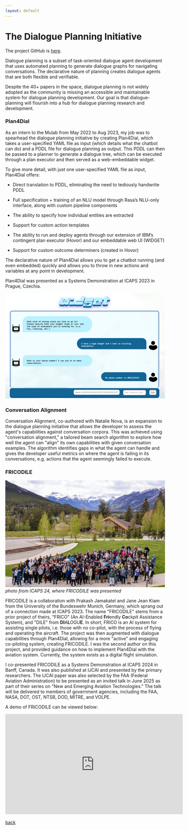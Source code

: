 ```yaml
---
layout: default
---
```

# The Dialogue Planning Initiative

The project GitHub is [here](https://github.com/dialogue-planning).

Dialogue planning is a subset of task-oriented dialogue agent development that uses automated planning to generate dialogue graphs for navigating conversations. The declarative nature of planning creates dialogue agents that are both flexible and verifiable.

Despite the 40+ papers in the space, dialogue planning is not widely adopted as the community is missing an accessible and maintainable system for dialogue planning development. Our goal is that dialogue-planning will flourish into a hub for dialogue planning research and development.


### Plan4Dial
As an intern to the Mulab from May 2022 to Aug 2023, my job was to spearhead the dialogue planning initiative by creating Plan4Dial, which takes a user-specified YAML file as input (which details what the chatbot can do) and a PDDL file for dialogue planning as output. This PDDL can then be passed to a planner to generate a dialogue tree, which can be executed through a plan executor and then served as a web-embeddable widget. 

To give more detail, with just one user-specified YAML file as input, Plan4Dial offers:

- Direct translation to PDDL, eliminating the need to tediously handwrite PDDL

- Full specification + training of an NLU model through Rasa’s NLU-only interface, along with custom pipeline components

- The ability to specify how individual entities are extracted

- Support for custom action templates

- The ability to run and deploy agents through our extension of IBM’s contingent plan executor (Hovor) and our embeddable web UI (WIDGET)

- Support for custom outcome determiners (created in Hovor)

The declarative nature of Plan4Dial allows you to get a chatbot running (and even embedded) quickly and allows you to throw in new actions and variables at any point in development.

Plan4Dial was presented as a Systems Demonstration at ICAPS 2023 in Prague, Czechia.

![icaps24](./imgs/dialogue-planning/widget-chat.png)


### Conversation Alignment
Conversation Alignment, co-authored with Natalie Nova, is an expansion to the dialogue planning initiative that allows the developer to assess the agent's capabilities against conversation corpora. This was achieved using "conversation alignment," a tailored beam search algorithm to explore how well the agent can "align" its own capabilities with given conversation examples. The algorithm identifies gaps in what the agent can handle and gives the developer useful metrics on where the agent is failing in its conversations, e.g. actions that the agent seemingly failed to execute.

### FRICODILE
![widget](./imgs/dialogue-planning/icaps24.jpg)
_photo from ICAPS 24, where FRICODILE was presented_

FRICODILE is a collaboration with Prakash Jamakatel and Jane Jean Kiam from the University of the Bundeswehr Munich, Germany, which sprang out of a connection made at ICAPS 2023. The name "FRICODILE" stems from a prior project of theirs, "FRICO" (An AI-Enabled **Fri**endly **Co**ckpit Assistance System), and "DILE" from **DI**A**L**OGU**E**. In short, FRICO is an AI system for assisting single pilots, i.e. those with no co-pilot, with the process of flying and operating the aircraft. The project was then augmented with dialogue capabilities through Plan4Dial, allowing for a more "active" and engaging co-piloting system, creating FRICODILE. I was the second author on this project, and provided guidance on how to implement Plan4Dial with the aviation system. Currently, the system exists as a digital flight simulation.

I co-presented FRICODILE as a Systems Demonstration at ICAPS 2024 in Banff, Canada. It was also published at IJCAI and presented by the primary researchers.  The IJCAI paper was also selected by the FAA (Federal Aviation Administration) to be presented as an invited talk in June 2025 as part of their series on "New and Emerging Aviation Technologies." The talk will be delivered to members of government agencies, including the FAA, NASA, DOT, OST, NTSB, DOD, MITRE, and VOLPE.

A demo of FRICODILE can be viewed below:

<iframe width="560" height="315" src="https://www.youtube-nocookie.com/embed/1nOUfo2ENQk?si=CD5wJSRo1dwK_lJk" title="YouTube video player" frameborder="0" allow="accelerometer; autoplay; clipboard-write; encrypted-media; gyroscope; picture-in-picture; web-share" referrerpolicy="strict-origin-when-cross-origin" allowfullscreen></iframe>




[back](./projects-landing.html)